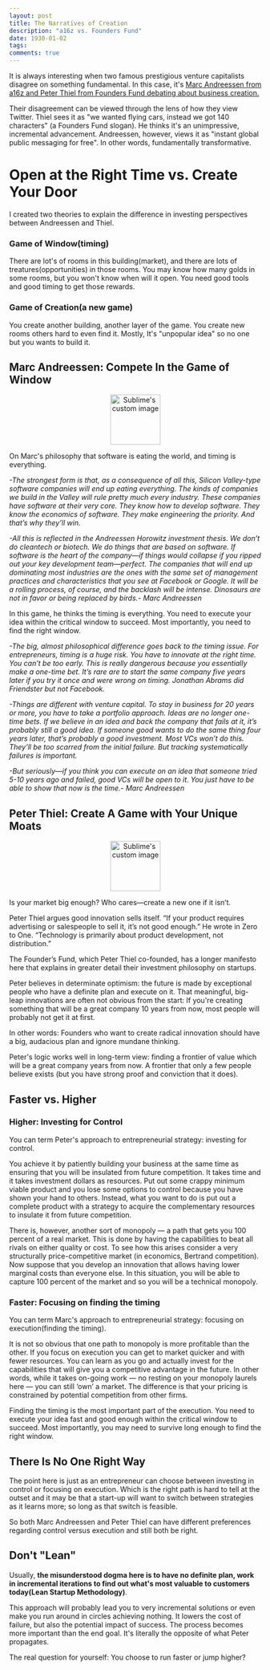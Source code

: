 ```yaml
---
layout: post
title: The Narratives of Creation
description: "a16z vs. Founders Fund"
date: 1930-01-02
tags: 
comments: true
---
```


It is always interesting when two famous prestigious venture capitalists disagree on something fundamental. In this case, it's [Marc Andreessen from a16z and Peter Thiel from Founders Fund debating about business creation.](https://www.youtube.com/watch?v=PUhtHojSphk)

Their disagreement can be viewed through the lens of how they view Twitter. Thiel sees it as "we wanted flying cars, instead we got 140 characters" (a Founders Fund slogan). He thinks it's an unimpressive, incremental advancement. Andreessen, however, views it as "instant global public messaging for free". In other words, fundamentally transformative.

# Open at the Right Time vs. Create Your Door

I created two theories to explain the difference in investing perspectives between Andreessen and Thiel.

### Game of Window(timing)

There are lot's of rooms in this building(market), and there are lots of treatures(opportunities) in those rooms. You may know how many golds in some rooms, but you won't know when will it open. You need good tools and good timing to get those rewards. 

### Game of Creation(a new game)

You create another building, another layer of the game. You create new rooms others hard to even find it. Mostly, It's "unpopular idea" so no one but you wants to build it.



## Marc Andreessen: Compete In the Game of Window

<p align="center">
  <img width="100" height="100" src="https://i.imgur.com/RnW59C3.png" alt="Sublime's custom image"/>
</p>


On Marc's philosophy that software is eating the world, and timing is everything.  


*-The strongest form is that, as a consequence of all this, Silicon Valley-type software companies will end up eating everything. The kinds of companies we build in the Valley will rule pretty much every industry. These companies have software at their very core. They know how to develop software. They know the economics of software. They make engineering the priority. And that’s why they’ll win.*

*-All this is reflected in the Andreessen Horowitz investment thesis. We don’t do cleantech or biotech. We do things that are based on software. If software is the heart of the company—if things would collapse if you ripped out your key development team—perfect. The companies that will end up dominating most industries are the ones with the same set of management practices and characteristics that you see at Facebook or Google. It will be a rolling process, of course, and the backlash will be intense. Dinosaurs are not in favor or being replaced by birds.- Marc Andreessen*


In this game, he thinks the timing is everything. You need to execute your idea within the critical window to succeed. Most importantly, you need to find the right window.


*-The big, almost philosophical difference goes back to the timing issue. For entrepreneurs, timing is a huge risk. You have to innovate at the right time. You can’t be too early. This is really dangerous because you essentially make a one-time bet. It’s rare are to start the same company five years later if you try it once and were wrong on timing. Jonathan Abrams did Friendster but not Facebook.*

*-Things are different with venture capital. To stay in business for 20 years or more, you have to take a portfolio approach. Ideas are no longer one-time bets. If we believe in an idea and back the company that fails at it, it’s probably still a good idea. If someone good wants to do the same thing four years later, that’s probably a good investment. Most VCs won’t do this. They’ll be too scarred from the initial failure. But tracking systematically failures is important.*

*-But seriously—if you think you can execute on an idea that someone tried 5-10 years ago and failed, good VCs will be open to it. You just have to be able to show that now is the time.- Marc Andreessen*



## Peter Thiel: Create A Game with Your Unique Moats

<p align="center">
  <img width="100" height="100" src="https://i.imgur.com/5zToWHI.png" alt="Sublime's custom image"/>
</p>

Is your market big enough? Who cares—create a new one if it isn’t. 

Peter Thiel argues good innovation sells itself. “If your product requires advertising or salespeople to sell it, it’s not good enough.” He wrote in Zero to One. “Technology is primarily about product development, not distribution.”

The Founder’s Fund, which Peter Thiel co-founded, has a longer manifesto here that explains in greater detail their investment philosophy on startups.

Peter believes in determinate optimism: the future is made by exceptional people who have a definite plan and execute on it. That meaningful, big-leap innovations are often not obvious from the start: If you're creating something that will be a great company 10 years from now, most people will probably not get it at first. 

In other words: Founders who want to create radical innovation should have a big, audacious plan and ignore mundane thinking.

Peter's logic works well in long-term view: finding a frontier of value which will be a great company years from now. A frontier that only a few people believe exists (but you have strong proof and conviction that it does). 


## Faster vs. Higher

### Higher: Investing for Control

You can term Peter's approach to entrepreneurial strategy: investing for control.

You achieve it by patiently building your business at the same time as ensuring that you will be insulated from future competition. It takes time and it takes investment dollars as resources. Put out some crappy minimum viable product and you lose some options to control because you have shown your hand to others. Instead, what you want to do is put out a complete product with a strategy to acquire the complementary resources to insulate it from future competition. 


There is, however, another sort of monopoly — a path that gets you 100 percent of a real market. This is done by having the capabilities to beat all rivals on either quality or cost. To see how this arises consider a very structurally price-competitive market (in economics, Bertrand competition). Now suppose that you develop an innovation that allows having lower marginal costs than everyone else. In this situation, you will be able to capture 100 percent of the market and so you will be a technical monopoly. 

### Faster: Focusing on finding the timing

You can term Marc's approach to entrepreneurial strategy: focusing on execution(finding the timing). 

It is not so obvious that one path to monopoly is more profitable than the other. If you focus on execution you can get to market quicker and with fewer resources. You can learn as you go and actually invest for the capabilities that will give you a competitive advantage in the future. In other words, while it takes on-going work — no resting on your monopoly laurels here — you can still ‘own’ a market. The difference is that your pricing is constrained by potential competition from other firms. 

Finding the timing is the most important part of the execution. You need to execute your idea fast and good enough within the critical window to succeed. Most importantly, you may need to survive long enough to find the right window.

## There Is No One Right Way 

The point here is just as an entrepreneur can choose between investing in control or focusing on execution. Which is the right path is hard to tell at the outset and it may be that a start-up will want to switch between strategies as it learns more; so long as that switch is feasible. 

So both Marc Andreessen and Peter Thiel can have different preferences regarding control versus execution and still both be right. 

## Don't "Lean"

Usually, **the misunderstood dogma here is to have no definite plan, work in incremental iterations to find out what's most valuable to customers today(Lean Startup Methodology)**. 

This approach will probably lead you to very incremental solutions or even make you run around in circles achieving nothing. It lowers the cost of failure, but also the potential impact of success. The process becomes more important than the end goal. It's literally the opposite of what Peter propagates. 

The real question for yourself: You choose to run faster or jump higher?




